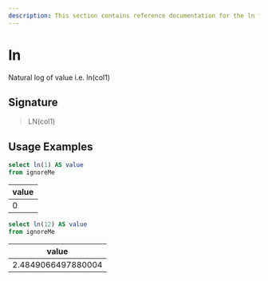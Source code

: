 ```yaml
---
description: This section contains reference documentation for the ln function.
---
```


# ln

Natural log of value i.e. ln(col1)

## Signature

> LN(col1)

## Usage Examples


```sql
select ln(1) AS value
from ignoreMe
```

| value |
| ------------- | 
| 0 |


```sql
select ln(12) AS value
from ignoreMe
```

| value |
| ------------- | 
| 2.4849066497880004 |
